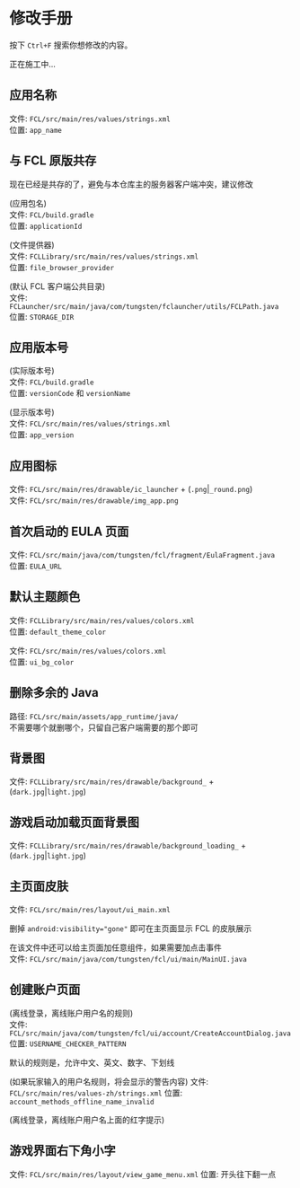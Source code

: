 # 修改手册

按下 `Ctrl+F` 搜索你想修改的内容。

正在施工中...

## 应用名称

文件: `FCL/src/main/res/values/strings.xml`  
位置: `app_name`

## 与 FCL 原版共存

现在已经是共存的了，避免与本仓库主的服务器客户端冲突，建议修改

(应用包名)  
文件: `FCL/build.gradle`  
位置: `applicationId`

(文件提供器)  
文件: `FCLLibrary/src/main/res/values/strings.xml`  
位置: `file_browser_provider`

(默认 FCL 客户端公共目录)  
文件: `FCLauncher/src/main/java/com/tungsten/fclauncher/utils/FCLPath.java`  
位置: `STORAGE_DIR`

## 应用版本号

(实际版本号)  
文件: `FCL/build.gradle`  
位置: `versionCode` 和 `versionName`

(显示版本号)  
文件: `FCL/src/main/res/values/strings.xml`  
位置: `app_version`

## 应用图标

文件: `FCL/src/main/res/drawable/ic_launcher` + (`.png`|`_round.png`)  
文件: `FCL/src/main/res/drawable/img_app.png`

## 首次启动的 EULA 页面

文件: `FCL/src/main/java/com/tungsten/fcl/fragment/EulaFragment.java`  
位置: `EULA_URL`

## 默认主题颜色

文件: `FCLLibrary/src/main/res/values/colors.xml`  
位置: `default_theme_color`

文件: `FCL/src/main/res/values/colors.xml`  
位置: `ui_bg_color`

## 删除多余的 Java

路径: `FCL/src/main/assets/app_runtime/java/`  
不需要哪个就删哪个，只留自己客户端需要的那个即可

## 背景图

文件: `FCLLibrary/src/main/res/drawable/background_` + (`dark.jpg`|`light.jpg`)

## 游戏启动加载页面背景图

文件: `FCLLibrary/src/main/res/drawable/background_loading_` + (`dark.jpg`|`light.jpg`)

## 主页面皮肤

文件: `FCL/src/main/res/layout/ui_main.xml`

删掉 `android:visibility="gone"` 即可在主页面显示 FCL 的皮肤展示

在该文件中还可以给主页面加任意组件，如果需要加点击事件  
文件: `FCL/src/main/java/com/tungsten/fcl/ui/main/MainUI.java`

## 创建账户页面

(离线登录，离线账户用户名的规则)  
文件: `FCL/src/main/java/com/tungsten/fcl/ui/account/CreateAccountDialog.java`  
位置: `USERNAME_CHECKER_PATTERN`

默认的规则是，允许中文、英文、数字、下划线

(如果玩家输入的用户名规则，将会显示的警告内容)
文件: `FCL/src/main/res/values-zh/strings.xml`
位置: `account_methods_offline_name_invalid`

(离线登录，离线账户用户名上面的红字提示)


## 游戏界面右下角小字

文件: `FCL/src/main/res/layout/view_game_menu.xml`
位置: 开头往下翻一点

